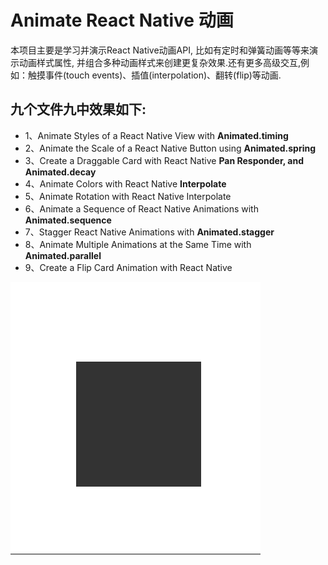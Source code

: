 
# Animate React Native 动画
本项目主要是学习并演示React Native动画API, 比如有定时和弹簧动画等等来演示动画样式属性,
并组合多种动画样式来创建更复杂效果.还有更多高级交互,例如：触摸事件(touch events)、插值(interpolation)、翻转(flip)等动画.

## 九个文件九中效果如下:
* 1、Animate Styles of a React Native View with **Animated.timing**
* 2、Animate the Scale of a React Native Button using **Animated.spring**
* 3、Create a Draggable Card with React Native **Pan Responder, and Animated.decay**
* 4、Animate Colors with React Native **Interpolate**
* 5、Animate Rotation with React Native Interpolate
* 6、Animate a Sequence of React Native Animations with **Animated.sequence**
* 7、Stagger React Native Animations with **Animated.stagger**
* 8、Animate Multiple Animations at the Same Time with **Animated.parallel**
* 9、Create a Flip Card Animation with React Native

![animate1](./gif/animate1.gif)
